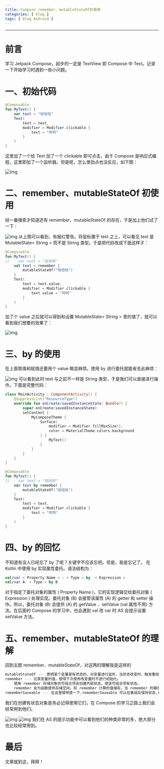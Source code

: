 ```yaml
---
title: Compose remember、mutableStateOf的使用
categories: [ blog ]
tags: [ blog Android ]
---
```

---

# 前言
学习 Jetpack Compose，起步的一定是 TextView 即 Compose 中 Text。记录一下开始学习时遇到一些小问题。


# 一、初始代码

```kotlin
@Composable
fun MyText() {
    var text = "哈哈哈"
    Text(
        text = text,
        modifier = Modifier.clickable {
            text = "呵呵"
        }
    )
}
```
这里加了一个给 Text 加了一个 clickable 即可点击，由于 Compose 是响应式编程，这里即加了一个监听器。但是呢，怎么使劲点也没反应，如下图：

![img](./assets/post_img/3aa3920879c5b13760a40023bb299a19_MD5.gif)


# 二、remember、mutableStateOf 初使用
经一番搜索才知道还有 remember、mutableStateOf 的存在，于是加上他们试了一下：

![img](./assets/post_img/929d97119999921ba9e4e0198d1be4e1_MD5.png)
从上图可以看到，有报红警告。将鼠标置于 text 之上，可以看见 text 是 MutableState< String > 而不是 String 类型。于是把代码改成下面这样子：

```kotlin
@Composable
fun MyText() {
//    var text = "哈哈哈"
    val text = remember {
        mutableStateOf("哈哈哈")
    }
    Text(
        text = text.value,
        modifier = Modifier.clickable {
            text.value = "呵呵"
        }
    )
}
```
加了个 value 之后就可以得到和设置 MutableState< String > 里的值了，就可以看到我们想要的效果了：

![img](./assets/post_img/7165af1f8e5448b2c2b5f92df25c85a3_MD5.gif)

# 三、by 的使用
在上面取值和赋值还要用个 value 略显麻烦。使用 by 进行委托就能省去此麻烦：

![img](./assets/post_img/8a3240398802c18a264d49498d0e3287_MD5.png)
可以看到此时 text 与之前不一样是 String 类型，于是我们可以直接进行操作。下面是完整代码：

```kotlin
class MainActivity : ComponentActivity() {
    @SuppressLint("ResourceType")
    override fun onCreate(savedInstanceState: Bundle?) {
        super.onCreate(savedInstanceState)
        setContent {
            MyComposeTheme {
                Surface(
                    modifier = Modifier.fillMaxSize(),
                    color = MaterialTheme.colors.background
                ) {
                    MyText()
                }
            }
        }
    }
}

@Composable
fun MyText() {
//    var text = "哈哈哈"
    var text by remember {
        mutableStateOf("哈哈哈")
    }
    Text(
        text = text,
        modifier = Modifier.clickable {
            text = "呵呵"
        }
    )
}
```
# 四、by 的回忆
不知道有没人已经忘了 by 了呢？关键字不应该忘吧。但是，我是忘记了。
在 Kotlin 中使用 by 实现属性委托。语法结构为：

```kotlin
val/var < Property Name > : < Type > by  < Expression >
val/var A: < Type > by B
```

对于指定了委托对象的属性 ( Property Name )，它的实现逻辑交给委托对象 ( Expression ) 处理实现。委托对象 (B) 会接管该属性 (A) 的 getter 和 setter 操作。所以，委托对象 (B) 会提供 (A) 的 getValue 、setValue (val 属性不用) 方法。在后面的 Compose 的学习中，也会遇到 val 改 var 时 AS 会提示设置 setValue 方法。
# 五、remember、mutableStateOf 的理解
回到主题 remember、mutableStateOf，对这两的理解我是这样的

```kotlin
mutableStateOf --- 表明某个变量是有状态的，对变量进行监听，当状态改变时，触发重绘。
remember --- 记录变量的值，使得下次使用改变量时不进行初始化。
	使用 remember 存储对象的可组合项会创建内部状态，使该可组合项有状态。
	remember 会为函数提供存储空间，将 remember 计算的值储存，当 remember 的键改变的时候会进行重新计算值并储存。
rememberSaveable --- 在这里顺带提一下,rememberSaveable 可以在重组后保持状态,也可以在重新创建 activity 和进程后保持状态。
```
我们在创建有状态对象是务必记得使用它们，在 Compose 的学习之路上我们会经常用到他们。

![img](./assets/post_img/3e6b43e587188debf4512c27efc1ea5b_MD5.png)
![img](./assets/post_img/7884145cf28ca8b928384bfb6d94c622_MD5.png)
我们在 AS 的提示功能中可以看到他们的种类非常的多，绝大部分也比较经常用到。

# 最后
文章就到这，拜拜！
